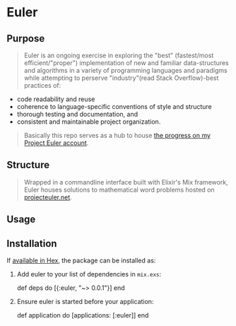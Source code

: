 # Euler

## Purpose
> Euler is an ongoing exercise in exploring the "best" (fastest/most efficient/"proper") implementation of new and familiar data-structures and algorithms in a variety of programming languages and paradigms while attempting to perserve "industry"(read Stack Overflow)-best practices of:
  - code readability and reuse
  - coherence to language-specific conventions of style and structure
  - thorough testing and documentation, and 
  - consistent and maintainable project organization.

> Basically this repo serves as a hub to house [the progress on my Project Euler account](https://projecteuler.net/progress=tastyham).

## Structure
> Wrapped in a commandline interface built with Elixir's Mix framework, Euler houses solutions to mathematical word problems hosted on [projecteuler.net](https://projecteuler.net).

## Usage

## Installation

If [available in Hex](https://hex.pm/docs/publish), the package can be installed as:

  1. Add euler to your list of dependencies in `mix.exs`:

        def deps do
          [{:euler, "~> 0.0.1"}]
        end

  2. Ensure euler is started before your application:

        def application do
          [applications: [:euler]]
        end

